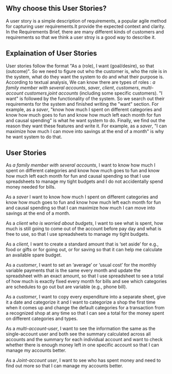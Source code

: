 ## Why choose this User Stories?
A user story is a simple description of requirements, a popular agile method for capturing user requirements.It provide the expected context and clarity. In the Requirements Brief, there are many different kinds of customers and requirements so that we think a user stroy is a good way to describe it.
## Explaination of User Stories
User stories follow the format "As a (role), I want (goal/desire), so that (outcome)". So we need to figure out who the customer is, who the role is in the system, what do they want the system to do and what their purpose is. According to textual analysis, We can know there are  types of roles : *a family member with several accounts*, *saver*, *client*, *customers*, *multi-account customers*,*joint accounts* (including some specific customers). "I want" is followed by the functionality of the system. So we search out their requirements for the system and finished writing the "want" section. For example, as a *saver*, "know how much I spent on different categories and know how much goes to fun and know how much left each month for fun and causal spending" is what he want system to do. Finally, we find out the reason they want these features and write it. For example, as a *saver*, "I can maximize how much I can move into savings at the end of a month" is why he want system to do that.

## User Stories
As *a family member with several accounts*, I want to know how much I spent on different categories and know how much goes to fun and know how much left each month for fun and causal spending so that I use spreadsheets to manage my tight budgets and I do not accidentally spend money needed for bills.

As a *saver* I want to know how much I spent on different categories and know how much goes to fun and know how much left each month for fun and causal spending so that I can maximize how much I can move into savings at the end of a month.

As a *client who is worried about budgets*, I want to see what is spent, how much is still going to come out of the account before pay day and what is free to use, so that I use spreadsheets to manage my tight budgets. 

As a *client*, I want to create a standard amount that is ‘set aside’ for e.g., food or gifts or for going out, or for saving so that it can help me calculate an available spare budget.

As a *customer*, I want to set an ‘average’ or ‘usual cost’ for the monthly variable payments that is the same every month and update the spreadsheet with an exact amount, so that I use spreadsheet to see a total of how much is exactly fixed every month for bills and see which categories are schedules to go out but are variable (e.g., phone bill). 

As a *customer*, I want to copy every expenditure into a separate sheet, give it a date and categorize it and I want to categorize a shop the first time when it comes up and change the default categories for a transaction from a recognized shop at any time so that I can see a total for the money spent on different categories and types. 

As a *multi-account-user*, I want to see the information the same as the single-account user and both see the summary calculated across all accounts and the summary for each individual account and want to check whether there is enough money left in one specific account so that I can manage my accounts better.

As a *Joint-account user*, I want to see who has spent money and need to find out more so that I can manage my accounts better.
